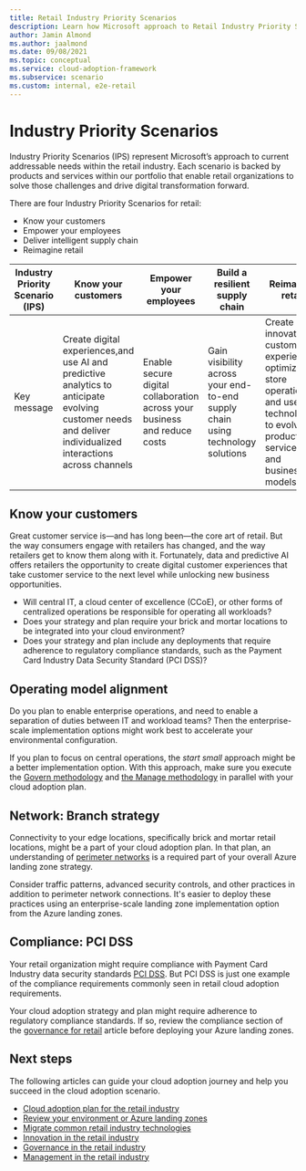 ```yaml
---
title: Retail Industry Priority Scenarios
description: Learn how Microsoft approach to Retail Industry Priority Scenarios.
author: Jamin Almond
ms.author: jaalmond
ms.date: 09/08/2021
ms.topic: conceptual
ms.service: cloud-adoption-framework
ms.subservice: scenario
ms.custom: internal, e2e-retail
---
```


# Industry Priority Scenarios

Industry Priority Scenarios (IPS) represent Microsoft’s approach to current addressable needs within the retail industry. Each scenario is backed by products and services within our portfolio that enable retail organizations to solve those challenges and drive digital transformation forward. 


There are four Industry Priority Scenarios for retail:
- Know your customers 
- Empower your employees
- Deliver intelligent supply chain
- Reimagine retail


|Industry Priority Scenario (IPS)|Know your customers|Empower your employees|Build a resilient supply chain|Reimagine retail|
|--------------------------------|-------------------|----------------------|------------------------------|----------------|
|Key message|                    Create digital experiences,and use AI and predictive analytics to anticipate evolving customer needs and deliver individualized interactions across channels|Enable secure digital collaboration across your business and reduce costs|Gain visibility across your end-to-end supply chain using technology solutions|Create innovative customer experiences, optimize in-store operations, and use technology to evolve products, services, and business models|

## Know your customers

Great customer service is—and has long been—the core art of retail. But the way consumers engage with retailers has changed, and the way retailers get to know them along with it. Fortunately, data and predictive AI offers retailers the opportunity to create digital customer experiences that take customer service to the next level while unlocking new business opportunities.

- Will central IT, a cloud center of excellence (CCoE), or other forms of centralized operations be responsible for operating all workloads?
- Does your strategy and plan require your brick and mortar locations to be integrated into your cloud environment?
- Does your strategy and plan include any deployments that require adherence to regulatory compliance standards, such as the Payment Card Industry Data Security Standard (PCI DSS)?

## Operating model alignment

Do you plan to enable enterprise operations, and need to enable a separation of duties between IT and workload teams? Then the enterprise-scale implementation options might work best to accelerate your environmental configuration.

If you plan to focus on central operations, the *start small* approach might be a better implementation option. With this approach, make sure you execute the [Govern methodology](./govern.md) and [the Manage methodology](./manage.md) in parallel with your cloud adoption plan.

## Network: Branch strategy

Connectivity to your edge locations, specifically brick and mortar retail locations, might be a part of your cloud adoption plan. In that plan, an understanding of [perimeter networks](../../ready/azure-best-practices/perimeter-networks.md) is a required part of your overall Azure landing zone strategy.

Consider traffic patterns, advanced security controls, and other practices in addition to perimeter network connections. It's easier to deploy these practices using an enterprise-scale landing zone implementation option from the Azure landing zones.

## Compliance: PCI DSS

Your retail organization might require compliance with Payment Card Industry data security standards [PCI DSS](/azure/compliance/offerings/offering-pci-dss). But PCI DSS is just one example of the compliance requirements commonly seen in retail cloud adoption requirements.

Your cloud adoption strategy and plan might require adherence to regulatory compliance standards. If so, review the compliance section of the [governance for retail](./govern.md) article before deploying your Azure landing zones.

## Next steps

The following articles can guide your cloud adoption journey and help you succeed in the cloud adoption scenario.

- [Cloud adoption plan for the retail industry](./plan.md)
- [Review your environment or Azure landing zones](./ready.md)
- [Migrate common retail industry technologies](./migrate.md)
- [Innovation in the retail industry](./innovate.md)
- [Governance in the retail industry](./govern.md)
- [Management in the retail industry](./manage.md)
